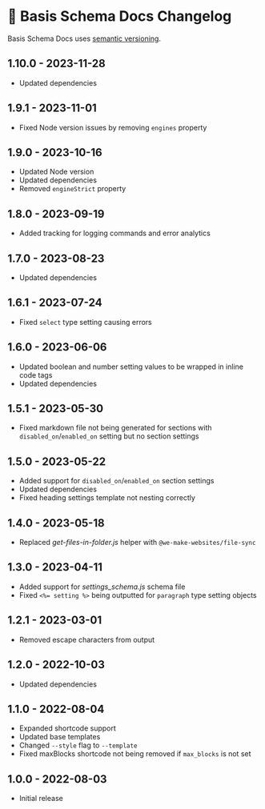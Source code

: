 # 📅 Basis Schema Docs Changelog

Basis Schema Docs uses [semantic versioning](https://semver.org/).

## 1.10.0 - 2023-11-28

* Updated dependencies

## 1.9.1 - 2023-11-01

* Fixed Node version issues by removing `engines` property

## 1.9.0 - 2023-10-16

* Updated Node version
* Updated dependencies
* Removed `engineStrict` property

## 1.8.0 - 2023-09-19

* Added tracking for logging commands and error analytics

## 1.7.0 - 2023-08-23

* Updated dependencies

## 1.6.1 - 2023-07-24

* Fixed `select` type setting causing errors

## 1.6.0 - 2023-06-06

* Updated boolean and number setting values to be wrapped in inline code tags
* Updated dependencies

## 1.5.1 - 2023-05-30

* Fixed markdown file not being generated for sections with `disabled_on`/`enabled_on` setting but no section settings

## 1.5.0 - 2023-05-22

* Added support for `disabled_on`/`enabled_on` section settings
* Updated dependencies
* Fixed heading settings template not nesting correctly

## 1.4.0 - 2023-05-18

* Replaced _get-files-in-folder.js_ helper with `@we-make-websites/file-sync`

## 1.3.0 - 2023-04-11

* Added support for _settings_schema.js_ schema file
* Fixed `<%= setting %>` being outputted for `paragraph` type setting objects

## 1.2.1 - 2023-03-01

* Removed escape characters from output

## 1.2.0 - 2022-10-03

* Updated dependencies

## 1.1.0 - 2022-08-04

* Expanded shortcode support
* Updated base templates
* Changed `--style` flag to `--template`
* Fixed maxBlocks shortcode not being removed if `max_blocks` is not set

## 1.0.0 - 2022-08-03

* Initial release
